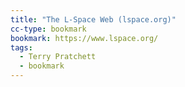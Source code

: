 ```yaml
---
title: "The L-Space Web (lspace.org)"
cc-type: bookmark
bookmark: https://www.lspace.org/
tags:
  - Terry Pratchett
  - bookmark
---
```

